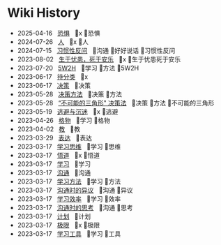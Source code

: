 # Wiki History

- 2025-04-16&nbsp;&nbsp; [恐惧](/0026_x_恐惧)&nbsp;&nbsp; :bookmark:x :bookmark:恐惧
- 2024-07-26&nbsp;&nbsp; [人](/0025_x_人)&nbsp;&nbsp; :bookmark:x :bookmark:人
- 2024-07-15&nbsp;&nbsp; [习惯性反问](/0024_沟通_好好说话_习惯性反问)&nbsp;&nbsp; :bookmark:沟通 :bookmark:好好说话 :bookmark:习惯性反问
- 2023-08-02&nbsp;&nbsp; [生于忧患，死于安乐](/0023_x_生于忧患死于安乐)&nbsp;&nbsp; :bookmark:x :bookmark:生于忧患死于安乐
- 2023-07-20&nbsp;&nbsp; [5W2H](/0022_学习_方法_5W2H)&nbsp;&nbsp; :bookmark:学习 :bookmark:方法 :bookmark:5W2H
- 2023-06-17&nbsp;&nbsp; [待分类](/0020_x)&nbsp;&nbsp; :bookmark:x
- 2023-06-17&nbsp;&nbsp; [决策](/0021_决策)&nbsp;&nbsp; :bookmark:决策
- 2023-05-28&nbsp;&nbsp; [决策方法](/0018_决策_方法)&nbsp;&nbsp; :bookmark:决策 :bookmark:方法
- 2023-05-28&nbsp;&nbsp; [“不可能的三角形" 决策法](/0019_决策_方法_不可能的三角形)&nbsp;&nbsp; :bookmark:决策 :bookmark:方法 :bookmark:不可能的三角形
- 2023-05-19&nbsp;&nbsp; [逃避与沉迷](/0017_x_逃避)&nbsp;&nbsp; :bookmark:x :bookmark:逃避
- 2023-04-26&nbsp;&nbsp; [格物](/0016_学习_格物)&nbsp;&nbsp; :bookmark:学习 :bookmark:格物
- 2023-04-02&nbsp;&nbsp; [教](/0015_教)&nbsp;&nbsp; :bookmark:教
- 2023-03-29&nbsp;&nbsp; [表达](/0014_表达)&nbsp;&nbsp; :bookmark:表达
- 2023-03-17&nbsp;&nbsp; [学习思维](/0011_学习_思维)&nbsp;&nbsp; :bookmark:学习 :bookmark:思维
- 2023-03-17&nbsp;&nbsp; [悟道](/0004_x_悟道)&nbsp;&nbsp; :bookmark:x :bookmark:悟道
- 2023-03-17&nbsp;&nbsp; [学习](/0009_学习)&nbsp;&nbsp; :bookmark:学习
- 2023-03-17&nbsp;&nbsp; [沟通](/0005_沟通)&nbsp;&nbsp; :bookmark:沟通
- 2023-03-17&nbsp;&nbsp; [学习方法](/0013_学习_方法)&nbsp;&nbsp; :bookmark:学习 :bookmark:方法
- 2023-03-17&nbsp;&nbsp; [沟通时的异议](/0006_沟通_异议)&nbsp;&nbsp; :bookmark:沟通 :bookmark:异议
- 2023-03-17&nbsp;&nbsp; [学习效率](/0012_学习_效率)&nbsp;&nbsp; :bookmark:学习 :bookmark:效率
- 2023-03-17&nbsp;&nbsp; [沟通时的思考](/0007_沟通_思考)&nbsp;&nbsp; :bookmark:沟通 :bookmark:思考
- 2023-03-17&nbsp;&nbsp; [计划](/0008_计划)&nbsp;&nbsp; :bookmark:计划
- 2023-03-17&nbsp;&nbsp; [极限](/0003_x_极限)&nbsp;&nbsp; :bookmark:x :bookmark:极限
- 2023-03-17&nbsp;&nbsp; [学习工具](/0010_学习_工具)&nbsp;&nbsp; :bookmark:学习 :bookmark:工具
